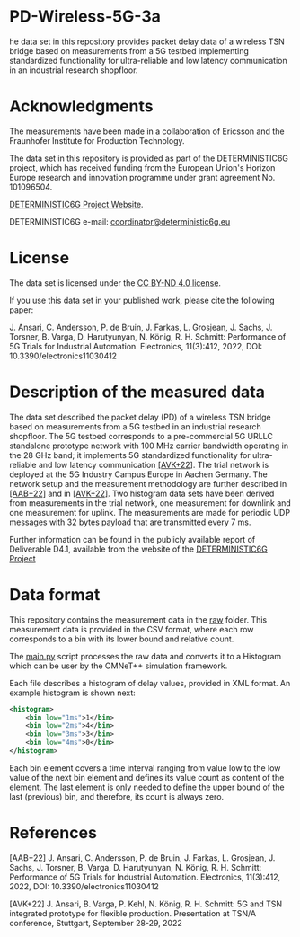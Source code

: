 # PD-Wireless-5G-3a

he data set in this repository provides packet delay data of a wireless TSN bridge based on measurements from a 5G testbed implementing standardized functionality for ultra-reliable and low latency communication in an industrial research shopfloor.

# Acknowledgments

The measurements have been made in a collaboration of Ericsson and the Fraunhofer Institute for Production Technology.

The data set in this repository is provided as part of the DETERMINISTIC6G project, which has received funding from the European Union's Horizon Europe research and innovation programme under grant agreement No. 101096504.

[DETERMINISTIC6G Project Website](https://deterministic6g.eu/).

DETERMINISTIC6G e-mail: coordinator@deterministic6g.eu

# License

The data set is licensed under the [CC BY-ND 4.0 license](../LICENSE-CC-BY-ND.md).

If you use this data set in your published work, please cite the following paper:

J. Ansari, C. Andersson, P. de Bruin, J. Farkas, L. Grosjean, J. Sachs, J. Torsner, B. Varga, D. Harutyunyan, N. König, R. H. Schmitt: Performance of 5G Trials for Industrial Automation. Electronics, 11(3):412, 2022, DOI: 10.3390/electronics11030412

# Description of the measured data

The data set described the packet delay (PD) of a wireless TSN bridge based on measurements from a 5G testbed in an industrial research shopfloor. The 5G testbed corresponds to a pre-commercial 5G URLLC standalone prototype network with 100 MHz carrier bandwidth operating in the 28 GHz band; it implements 5G standardized functionality for ultra-reliable and low latency communication [\[AVK+22\]](#references).
The trial network is deployed at the 5G Industry Campus Europe in Aachen Germany. The network setup and the measurement methodology are further described in [\[AAB+22\]](#references) and in [\[AVK+22\]](#references).
Two histogram data sets have been derived from measurements in the trial network, one measurement for downlink and one measurement for uplink. The measurements are made for periodic UDP messages with 32 bytes payload that are transmitted every 7 ms.
 
Further information can be found in the publicly available report of Deliverable D4.1, available from the website of the [DETERMINISTIC6G Project](https://deterministic6g.eu/)

# Data format

This repository contains the measurement data in the [raw](raw) folder.
This measurement data is provided in the CSV format, where each row corresponds to a bin with its lower bound and relative count.

The [main.py](main.py) script processes the raw data and converts it to a Histogram which can be user by the OMNeT++ simulation framework.

Each file describes a histogram of delay values, provided in XML format. An example histogram is shown next:

```xml
<histogram>
    <bin low="1ms">1</bin>
    <bin low="2ms">4</bin>
    <bin low="3ms">3</bin>
    <bin low="4ms">0</bin>
</histogram>
```

Each bin element covers a time interval ranging from value low to the low value of the next bin element and defines its value count as content of the element. The last element is only needed to define the upper bound of the last (previous) bin, and therefore, its count is always zero.

# References

[AAB+22] J. Ansari, C. Andersson, P. de Bruin, J. Farkas, L. Grosjean, J. Sachs, J. Torsner, B. Varga, D. Harutyunyan, N. König, R. H. Schmitt: Performance of 5G Trials for Industrial Automation. Electronics, 11(3):412, 2022, DOI: 10.3390/electronics11030412

[AVK+22] J. Ansari, B. Varga, P. Kehl, N. König, R. H. Schmitt: 5G and TSN integrated prototype for flexible production. Presentation at TSN/A conference, Stuttgart, September 28-29, 2022 